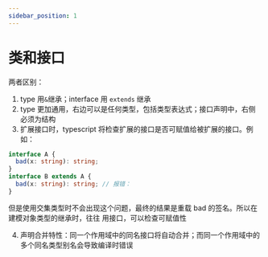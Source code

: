 ```yaml
---
sidebar_position: 1
---
```


# 类和接口

两者区别：

1. type 用`&`继承；interface 用 `extends` 继承
2. type 更加通用，右边可以是任何类型，包括类型表达式；接口声明中，右侧必须为结构
3. 扩展接口时，typescript 将检查扩展的接口是否可赋值给被扩展的接口。例如：

```typescript
interface A {
  bad(x: string): string;
}
interface B extends A {
  bad(x: string): string; // 报错：
}
```

但是使用交集类型时不会出现这个问题，最终的结果是重载 bad 的签名。所以在建模对象类型的继承时，往往 用接口，可以检查可赋值性

4. 声明合并特性：同一个作用域中的同名接口将自动合并；而同一个作用域中的多个同名类型别名会导致编译时错误
